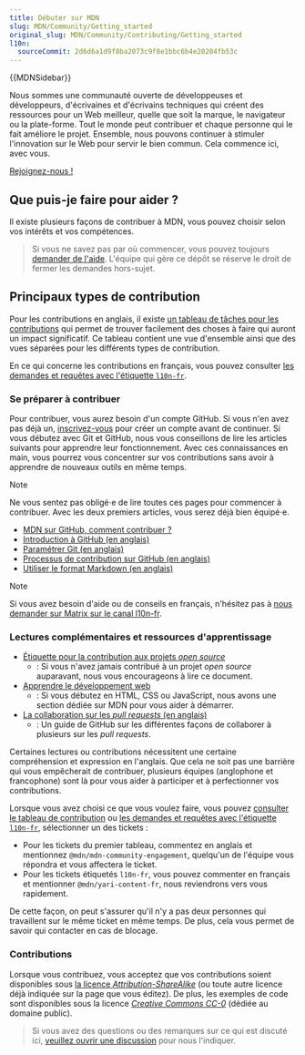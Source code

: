 ```yaml
---
title: Débuter sur MDN
slug: MDN/Community/Getting_started
original_slug: MDN/Community/Contributing/Getting_started
l10n:
  sourceCommit: 2d6d6a1d9f8ba2073c9f8e1bbc6b4e20204fb53c
---
```


{{MDNSidebar}}

Nous sommes une communauté ouverte de développeuses et développeurs, d'écrivaines et d'écrivains techniques qui créent des ressources pour un Web meilleur, quelle que soit la marque, le navigateur ou la plate-forme. Tout le monde peut contribuer et chaque personne qui le fait améliore le projet. Ensemble, nous pouvons continuer à stimuler l'innovation sur le Web pour servir le bien commun. Cela commence ici, avec vous.

[Rejoignez-nous&nbsp;!](https://github.com/mdn/mdn-community/)

## Que puis-je faire pour aider&nbsp;?

Il existe plusieurs façons de contribuer à MDN, vous pouvez choisir selon vos intérêts et vos compétences.

> Si vous ne savez pas par où commencer, vous pouvez toujours [demander de l'aide](https://github.com/mdn/mdn-community/). L'équipe qui gère ce dépôt se réserve le droit de fermer les demandes hors-sujet.

## Principaux types de contribution

Pour les contributions en anglais, il existe [un tableau de tâches pour les contributions](https://github.com/orgs/mdn/projects/25/views/1) qui permet de trouver facilement des choses à faire qui auront un impact significatif. Ce tableau contient une vue d'ensemble ainsi que des vues séparées pour les différents types de contribution.

En ce qui concerne les contributions en français, vous pouvez consulter [les demandes et requêtes avec l'étiquette `l10n-fr`](https://github.com/mdn/translated-content/labels/l10n-fr).

### Se préparer à contribuer

Pour contribuer, vous aurez besoin d'un compte GitHub. Si vous n'en avez pas déjà un, [inscrivez-vous](https://github.com/signup) pour créer un compte avant de continuer. Si vous débutez avec Git et GitHub, nous vous conseillons de lire les articles suivants pour apprendre leur fonctionnement. Avec ces connaissances en main, vous pourrez vous concentrer sur vos contributions sans avoir à apprendre de nouveaux outils en même temps.

> [!NOTE]
> Ne vous sentez pas obligé⋅e de lire toutes ces pages pour commencer à contribuer. Avec les deux premiers articles, vous serez déjà bien équipé⋅e.

- [MDN sur GitHub, comment contribuer&nbsp;?](https://tech.mozfr.org/post/2021/03/16/MDN-sur-GitHub-comment-contribuer)
- [Introduction à GitHub (en anglais)](https://github.com/skills/introduction-to-github)
- [Paramétrer Git (en anglais)](https://docs.github.com/en/get-started/quickstart/set-up-git)
- [Processus de contribution sur GitHub (en anglais)](https://docs.github.com/en/get-started/quickstart/github-flow)
- [Utiliser le format Markdown (en anglais)](https://github.com/skills/communicate-using-markdown)

> [!NOTE]
> Si vous avez besoin d'aide ou de conseils en français, n'hésitez pas à [nous demander sur Matrix sur le canal l10n-fr](https://matrix.to/#/#l10n-fr:mozilla.org).

### Lectures complémentaires et ressources d'apprentissage

- [Étiquette pour la contribution aux projets <i lang="en">open source</i>](/fr/docs/MDN/Community/Open_source_etiquette)
  - : Si vous n'avez jamais contribué à un projet <i lang="en">open source</i> auparavant, nous vous encourageons à lire ce document.
- [Apprendre le développement web](/fr/docs/Learn)
  - : Si vous débutez en HTML, CSS ou JavaScript, nous avons une section dédiée sur MDN pour vous aider à démarrer.
- [La collaboration sur les <i lang="en">pull requests</i> (en anglais)](https://docs.github.com/en/pull-requests/collaborating-with-pull-requests)
  - : Un guide de GitHub sur les différentes façons de collaborer à plusieurs sur les <i lang="en">pull requests</i>.

Certaines lectures ou contributions nécessitent une certaine compréhension et expression en l'anglais. Que cela ne soit pas une barrière qui vous empêcherait de contribuer, plusieurs équipes (anglophone et francophone) sont là pour vous aider à participer et à perfectionner vos contributions.

Lorsque vous avez choisi ce que vous voulez faire, vous pouvez [consulter le tableau de contribution](https://github.com/orgs/mdn/projects/25/views/1) ou [les demandes et requêtes avec l'étiquette `l10n-fr`](https://github.com/mdn/translated-content/labels/l10n-fr), sélectionner un des tickets&nbsp;:

- Pour les tickets du premier tableau, commentez en anglais et mentionnez `@mdn/mdn-community-engagement`, quelqu'un de l'équipe vous répondra et vous affectera le ticket.
- Pour les tickets étiquetés `l10n-fr`, vous pouvez commenter en français et mentionner `@mdn/yari-content-fr`, nous reviendrons vers vous rapidement.

De cette façon, on peut s'assurer qu'il n'y a pas deux personnes qui travaillent sur le même ticket en même temps. De plus, cela vous permet de savoir qui contacter en cas de blocage.

### Contributions

Lorsque vous contribuez, vous acceptez que vos contributions soient disponibles sous [la licence <i lang="en">Attribution-ShareAlike</i>](https://creativecommons.org/licenses/by-sa/4.0/) (ou toute autre licence déjà indiquée sur la page que vous éditez). De plus, les exemples de code sont disponibles sous la licence [<i lang="en">Creative Commons CC-0</i>](https://creativecommons.org/share-your-work/public-domain/cc0/) (dédiée au domaine public).

> Si vous avez des questions ou des remarques sur ce qui est discuté ici, [veuillez ouvrir une discussion](https://github.com/mdn/mdn-community/discussions/categories/content) pour nous l'indiquer.
